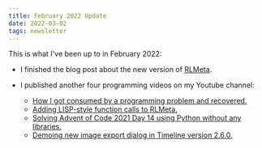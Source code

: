 ```yaml
---
title: February 2022 Update
date: 2022-03-02
tags: newsletter
---
```


This is what I've been up to in February 2022:

* I finished the blog post about the new version of
  [RLMeta](/writing/rlmeta-poster-2/index.html).

* I published another four programming videos on my Youtube channel:

    * [How I got consumed by a programming problem and recovered.](https://youtu.be/stBGg7v-URg)
    * [Adding LISP-style function calls to RLMeta.](https://youtu.be/ACTO7AfB_zQ)
    * [Solving Advent of Code 2021 Day 14 using Python without any libraries.](https://youtu.be/riJUqBPx1uU)
    * [Demoing new image export dialog in Timeline version 2.6.0.](https://youtu.be/84IUZVyFrh8)
